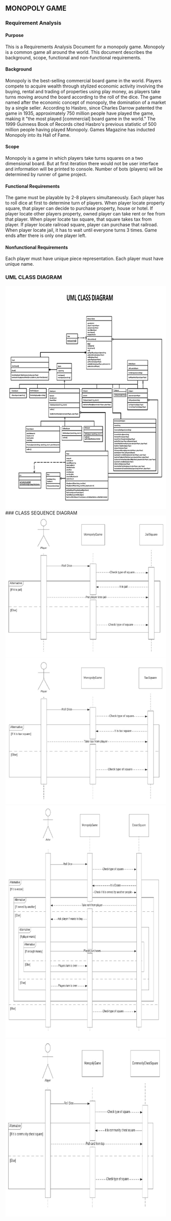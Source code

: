 ## MONOPOLY GAME

### Requirement Analysis
#### Purpose
This is a Requirements Analysis Document for a monopoly game. Monopoly is a common game all
around the world. This document describes the background, scope, functional and non-functional
requirements.
#### Background
Monopoly is the best-selling commercial board game in the world. Players compete to acquire
wealth through stylized economic activity involving the buying, rental and trading of properties using
play money, as players take turns moving around the board according to the roll of the dice. The
game named after the economic concept of monopoly, the domination of a market by a single seller.
According to Hasbro, since Charles Darrow patented the game in 1935, approximately 750 million
people have played the game, making it "the most played [commercial] board game in the world."
The 1999 Guinness Book of Records cited Hasbro's previous statistic of 500 million people having
played Monopoly. Games Magazine has inducted Monopoly into its Hall of Fame.
#### Scope
Monopoly is a game in which players take turns squares on a two dimensional board. But at first
iteration there would not be user interface and information will be printed to console. Number of
bots (players) will be determined by runner of game project.
#### Functional Requirements
The game must be playable by 2-8 players simultaneously.
Each player has to roll dice at first to determine turn of players.
When player locate property square, that player can decide to purchase property, house or hotel.
If player locate other players property, owned player can take rent or fee from that player.
When player locate tax square, that square takes tax from player.
If player locate railroad square, player can purchase that railroad.
When player locate jail, it has to wait until everyone turns 3 times.
Game ends after there is only one player left.
#### Nonfunctional Requirements
Each player must have unique piece representation.
Each player must have unique name.
### UML CLASS DIAGRAM
<img src="images/uml.png" width = "865" height = "698">
### CLASS SEQUENCE DIAGRAM
<img src="images/s1.png" width = "591" height = "442">
<img src="images/s2.png" width = "604" height = "457">
<img src="images/s3.png" width = "754" height = "727">
<img src="images/s4.png" width = "840" height = "556">


